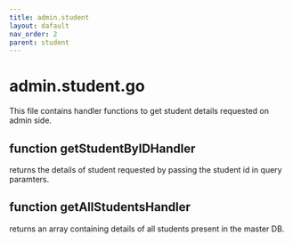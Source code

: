 ```yaml
---
title: admin.student
layout: dafault
nav_order: 2
parent: student
---
```

# admin.student.go

This file contains handler functions to get student details requested on admin side.

## function getStudentByIDHandler
returns the details of student requested by passing the student id in query paramters.

## function getAllStudentsHandler
returns an array containing details of all students present in the master DB.

